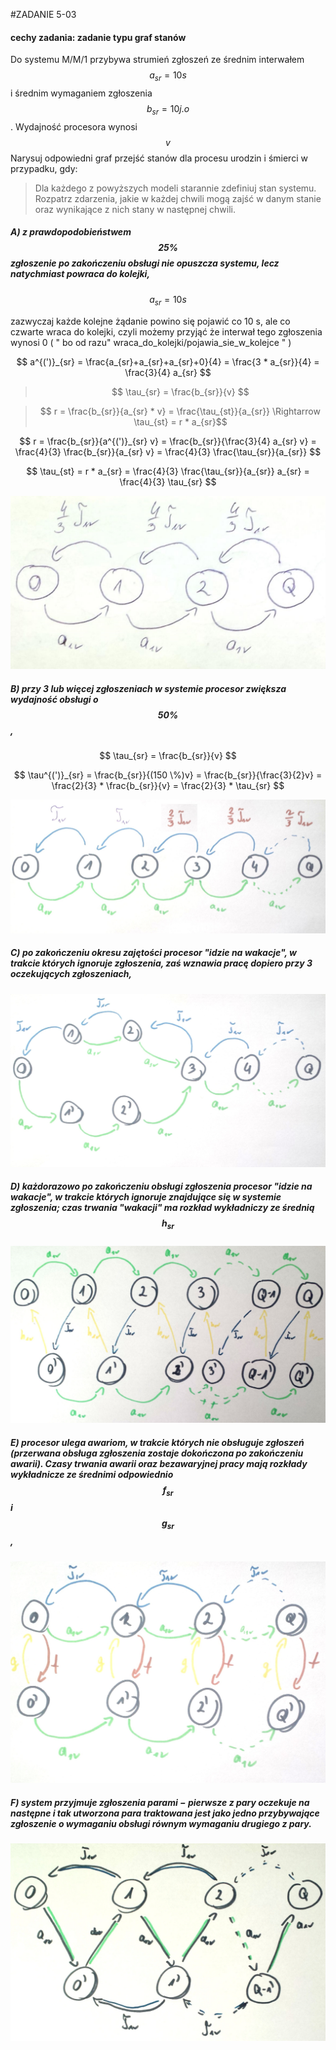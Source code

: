 #ZADANIE 5-03

#### cechy zadania: zadanie typu graf stanów

Do systemu M/M/1 przybywa strumień zgłoszeń ze średnim interwałem $$ a_{sr} = 10 s $$ i
średnim wymaganiem zgłoszenia $$ b_{sr} = 10 j.o $$. Wydajność procesora wynosi $$ v $$
Narysuj odpowiedni graf przejść stanów dla procesu urodzin i śmierci w przypadku, gdy:

> Dla każdego z powyższych modeli starannie zdefiniuj stan systemu. Rozpatrz zdarzenia, jakie w każdej chwili mogą zajść w danym stanie oraz wynikające z nich stany w następnej chwili.

##### A) z prawdopodobieństwem $$ 25 \% $$ zgłoszenie po zakończeniu obsługi nie opuszcza systemu, lecz natychmiast powraca do kolejki,

$$ a_{sr} = 10s $$ 

zazwyczaj każde kolejne żądanie powino się pojawić co 10 s, ale co czwarte wraca do kolejki, czyli możemy przyjąć że interwał tego zgłoszenia wynosi 0 ( " bo od razu" wraca_do_kolejki/pojawia_sie_w_kolejce " )

$$ a^{(')}_{sr} = \frac{a_{sr}+a_{sr}+a_{sr}+0}{4} = \frac{3 * a_{sr}}{4} = \frac{3}{4} a_{sr}  $$

> $$ \tau_{sr} = \frac{b_{sr}}{v} $$ 

> $$ r = \frac{b_{sr}}{a_{sr} * v} = \frac{\tau_{st}}{a_{sr}} \Rightarrow \tau_{st} = r * a_{sr}$$

$$ r = \frac{b_{sr}}{a^{(')}_{sr} v} = \frac{b_{sr}}{\frac{3}{4} a_{sr} v} = \frac{4}{3} \frac{b_{sr}}{a_{sr} v} = \frac{4}{3} \frac{\tau_{sr}}{a_{sr}} $$

$$ \tau_{st} = r * a_{sr} = \frac{4}{3} \frac{\tau_{sr}}{a_{sr}} a_{sr} = \frac{4}{3} \tau_{sr} $$ 

![a](flows/a.png "a")

##### B) przy 3 lub więcej zgłoszeniach w systemie procesor zwiększa wydajność obsługi o $$ 50 \% $$,

$$ \tau_{sr} = \frac{b_{sr}}{v} $$

$$ \tau^{(')}_{sr} = \frac{b_{sr}}{(150 \%)v} = \frac{b_{sr}}{\frac{3}{2}v} = \frac{2}{3} * \frac{b_{sr}}{v} = \frac{2}{3} * \tau_{sr} $$

![b](flows/b.jpg "b")

##### C) po zakończeniu okresu zajętości procesor "idzie na wakacje", w trakcie których ignoruje zgłoszenia, zaś wznawia pracę dopiero przy 3 oczekujących zgłoszeniach,

![c](flows/c.jpg "c")

##### D) każdorazowo po zakończeniu obsługi zgłoszenia procesor "idzie na wakacje", w trakcie których ignoruje znajdujące się w systemie zgłoszenia; czas trwania "wakacji" ma rozkład wykładniczy ze średnią $$ h_{sr} $$

![d](flows/d.jpg "d")

##### E) procesor ulega awariom, w trakcie których nie obsługuje zgłoszeń (przerwana obsługa zgłoszenia zostaje dokończona po zakończeniu awarii). Czasy trwania awarii oraz bezawaryjnej pracy mają rozkłady wykładnicze ze średnimi odpowiednio $$ f_{sr} $$ i $$ g_{sr} $$,

![e](flows/e.jpg "e")

##### F) system przyjmuje zgłoszenia parami − pierwsze z pary oczekuje na następne i tak utworzona para traktowana jest jako jedno przybywające zgłoszenie o wymaganiu obsługi równym wymaganiu drugiego z pary.

![f](flows/f.jpg "f")